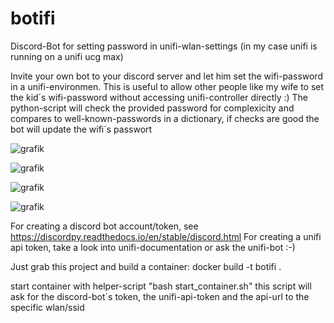 # botifi
Discord-Bot for setting password in unifi-wlan-settings (in my case unifi is running on a unifi ucg max)

Invite your own bot to your discord server and let him set the wifi-password in a unifi-environmen. 
This is useful to allow other people like my wife to set the kid´s wifi-password without accessing unifi-controller directly :)
The python-script will check the provided password for complexicity and compares to well-known-passwords in a dictionary, if checks are good the bot will update the wifi´s passwort 

![grafik](https://github.com/user-attachments/assets/280f2632-7e36-406b-95ec-e9a9e12ee2df)

![grafik](https://github.com/user-attachments/assets/1d2e34b1-ec9b-47fb-9181-f351dd89496a)

![grafik](https://github.com/user-attachments/assets/c56cdd97-1e0b-4990-aa4d-65c03857fac9)


![grafik](https://github.com/user-attachments/assets/d6797643-2ea7-4ba4-9158-5e8dbd4013ef)




For creating a discord bot account/token, see https://discordpy.readthedocs.io/en/stable/discord.html
For creating a unifi api token, take a look into unifi-documentation or ask the unifi-bot :-)

Just grab this project and build a container: 
docker build -t botifi . 

start container with helper-script "bash start_container.sh" 
this script will ask for the discord-bot´s token, the unifi-api-token and the api-url to the specific wlan/ssid

